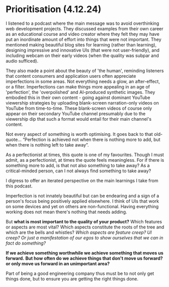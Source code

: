 # Prioritisation (4.12.24)

I listened to a podcast where the main message was to avoid overthinking web development projects.
They discussed examples from their own career as an educational course and video creator where they felt they may have put an inordinate amount of effort into things that were not important.
They mentioned making beautiful blog sites for learning (rather than learning), designing impressive and innovative UIs (that were not user-friendly), and including webcam on their early videos (when the quality was subpar and audio sufficed).

They also made a point about the beauty of 'the human', reminding listeners that content consumers and application users often appreciate imperfections in some areas.
Not everything needs a glow, an after-effect, or a filter.
Imperfections can make things more appealing in an age of 'perfection', the 'overpolished' and AI-produced synthetic images.
They embodied this in their own content - going against dominant YouTube viewership strategies by uploading blank-screen narration-only videos on YouTube from time-to-time.
These blank-screen videos of course only appear on their secondary YouTube channel presumably due to the viewership dip that such a format would entail for their main channel's content.

Not every aspect of something is worth optimising.
It goes back to that old-quote... “Perfection is achieved not when there is nothing more to add, but when there is nothing left to take away”.

As a perfectionist at times, this quote is one of my favourites.
Though I must admit, as a perfectionist, at times the quote feels meaningless.
For if there is something more to add, is that not also something to take away?
As a critical-minded person, can I not always find something to take away?

I digress to offer an iterated perspective on the main learnings I take from this podcast.

Imperfection is not innately beautiful but can be endearing and a sign of a person's focus being positively applied elsewhere. I think of UIs that work on some devices and yet on others are non-functional.
Having everything working does not mean there's nothing that needs adding.

But **what is most important to the quality of your product?**
Which features or aspects are most vital?
Which aspects constitute the roots of the tree and which are the bells and whistles?
_Which aspects are feature creep? UI creep? Or just a manifestation of our egos to show ourselves that we can in fact do something?_

**If we achieve something worthwhile we achieve something that moves us forward.**
**But how often do we achieve things that don't move us forward? or only move us forward in an unimportant area?**

Part of being a good engineering company thus must be to not only get things done, but to ensure you are getting the right things done.
